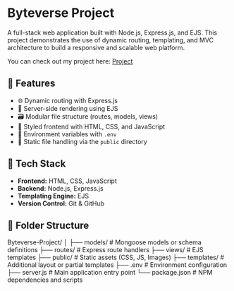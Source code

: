 # Byteverse Project

A full-stack web application built with Node.js, Express.js, and EJS. This project demonstrates the use of dynamic routing, templating, and MVC architecture to build a responsive and scalable web platform.

You can check out my project here: [Project]([https://github.com/OmkarDev28/Byteverse-Project](https://byteverse-project.onrender.com/login.html))


## 🚀 Features

- 🌐 Dynamic routing with Express.js
- 📄 Server-side rendering using EJS
- 🗃️ Modular file structure (routes, models, views)
- 🎨 Styled frontend with HTML, CSS, and JavaScript
- 🔐 Environment variables with `.env`
- 📁 Static file handling via the `public` directory

## 🧱 Tech Stack

- **Frontend:** HTML, CSS, JavaScript
- **Backend:** Node.js, Express.js
- **Templating Engine:** EJS
- **Version Control:** Git & GitHub

## 📂 Folder Structure
Byteverse-Project/ │ ├── models/ # Mongoose models or schema definitions ├── routes/ # Express route handlers ├── views/ # EJS templates ├── public/ # Static assets (CSS, JS, Images) ├── templates/ # Additional layout or partial templates ├── .env # Environment configuration ├── server.js # Main application entry point └── package.json # NPM dependencies and scripts
